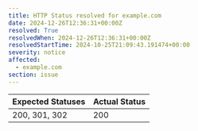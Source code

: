 ```yaml
---
title: HTTP Status resolved for example.com
date: 2024-12-26T12:36:31+00:00Z
resolved: True
resolvedWhen: 2024-12-26T12:36:31+00:00Z
resolvedStartTime: 2024-10-25T21:09:43.191474+00:00
severity: notice
affected:
  - example.com
section: issue
---
```


| Expected Statuses | Actual Status  |
|-------------------|----------------|
| 200, 301, 302 | 200 |
